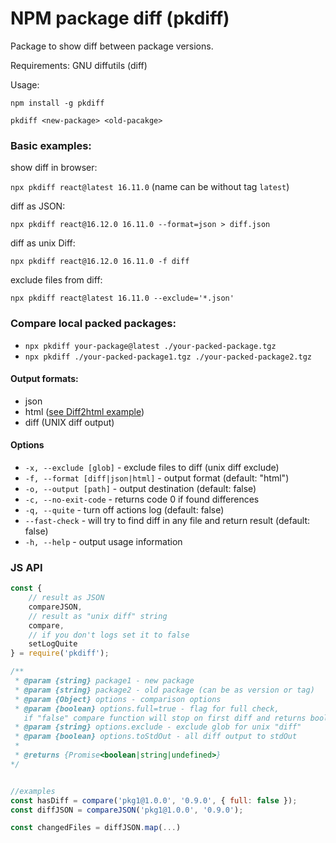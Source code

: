 # NPM package diff (pkdiff)

Package to show diff between package versions.

Requirements:
GNU diffutils (diff)

Usage:

`npm install -g pkdiff`

`pkdiff <new-package> <old-pacakge>`

### Basic examples:

show diff in browser:

`npx pkdiff react@latest 16.11.0` (name can be without tag `latest`)

diff as JSON:

`npx pkdiff react@16.12.0 16.11.0 --format=json > diff.json`

diff as unix Diff:

`npx pkdiff react@16.12.0 16.11.0 -f diff`

exclude files from diff:

`npx pkdiff react@latest 16.11.0 --exclude='*.json'`

### Compare local packed packages:

-   `npx pkdiff your-package@latest ./your-packed-package.tgz`
-   `npx pkdiff ./your-packed-package1.tgz ./your-packed-package2.tgz`

#### Output formats:

-   json
-   html ([see Diff2html example](https://github.com/rtfpessoa/diff2html#online-example))
-   diff (UNIX diff output)

#### Options

-   `-x, --exclude [glob]` - exclude files to diff (unix diff exclude)
-   `-f, --format [diff|json|html]` - output format (default: "html")
-   `-o, --output [path]` - output destination (default: false)
-   `-c, --no-exit-code` - returns code 0 if found differences
-   `-q, --quite` - turn off actions log (default: false)
-   `--fast-check` - will try to find diff in any file and return result (default: false)
-   `-h, --help` - output usage information


### JS API
```js
const { 
    // result as JSON
    compareJSON,
    // result as "unix diff" string
    compare,
    // if you don't logs set it to false
    setLogQuite
} = require('pkdiff');

/**
 * @param {string} package1 - new package
 * @param {string} package2 - old package (can be as version or tag)
 * @param {Object} options - comparison options
 * @param {boolean} options.full=true - flag for full check, 
   if "false" compare function will stop on first diff and returns boolean (package equals: true or has diff: false)
 * @param {string} options.exclude - exclude glob for unix "diff"
 * @param {boolean} options.toStdOut - all diff output to stdOut
 *
 * @returns {Promise<boolean|string|undefined>}
*/


//examples
const hasDiff = compare('pkg1@1.0.0', '0.9.0', { full: false });
const diffJSON = compareJSON('pkg1@1.0.0', '0.9.0');

const changedFiles = diffJSON.map(...)

```
